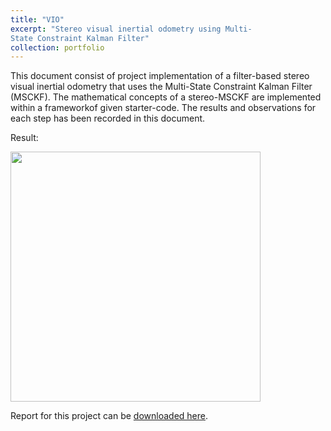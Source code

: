 ```yaml
---
title: "VIO"
excerpt: "Stereo visual inertial odometry using Multi-
State Constraint Kalman Filter"
collection: portfolio
---
```

This document consist of project implementation of a filter-based stereo visual inertial odometry that uses the Multi-State Constraint Kalman Filter (MSCKF). The mathematical concepts of a stereo-MSCKF are implemented within a frameworkof given starter-code. The results and observations for each step has been recorded in this document.

Result:

<img src='https://github.com/shivakumar-tekumatla/shivakumar-tekumatla.github.io/blob/master/files/GIFs/vio.png?raw=true' width =400  />

Report for this project can be [downloaded here](https://github.com/shivakumar-tekumatla/shivakumar-tekumatla.github.io/blob/master/files/vio.pdf). 

